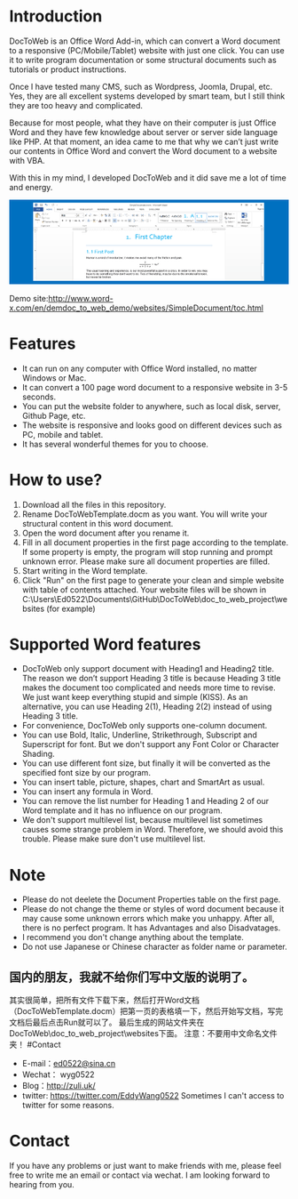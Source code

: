 
# Introduction
DocToWeb is an Office Word Add-in, which can convert a Word document to a responsive (PC/Mobile/Tablet) website with just one click. You can use it to write program documentation or some structural documents such as tutorials or product instructions.

Once I have tested many CMS, such as Wordpress, Joomla, Drupal, etc. Yes, they are all excellent systems developed by smart team, but I still think they are too heavy and complicated.

Because for most people, what they have on their computer is just Office Word and they have few knowledge about server or server side language like PHP. At that moment, an idea came to me that why we can’t just write our contents in Office Word and convert the Word document to a website with VBA.

With this in my mind, I developed DocToWeb and it did save me a lot of time and energy.

![Demo](https://github.com/ed0522/DocToWeb/blob/master/pcdemo.gif)

Demo site:http://www.word-x.com/en/demdoc_to_web_demo/websites/SimpleDocument/toc.html
# Features
- It can run on any computer with Office Word installed, no matter Windows or Mac.
- It can convert a 100 page word document to a responsive website in 3-5 seconds.
- You can put the website folder to anywhere, such as local disk, server, Github Page, etc.
- The website is responsive and looks good on different devices such as PC, mobile and tablet.
- It has several wonderful themes for you to choose.
# How to use?
1. Download all the files in this repository.
2. Rename DocToWebTemplate.docm as you want. You will write your structural content in this word document.
3. Open the word document after you rename it.
4. Fill in all document properties in the first page according to the template.
If some property is empty, the program will stop running and prompt unknown error. Please make sure all document properties are filled.
3. Start writing in the Word template.
4. Click "Run" on the first page to generate your clean and simple website with table of contents attached. Your website files will be shown in
C:\Users\Ed0522\Documents\GitHub\DocToWeb\doc_to_web_project\websites (for example)

# Supported Word features
- DocToWeb only support document with Heading1 and Heading2 title. The reason we don’t support Heading 3 title is because Heading 3 title makes the document too complicated and needs more time to revise. We just want keep everything stupid and simple (KISS). As an alternative, you can use Heading 2(1), Heading 2(2) instead of using Heading 3 title.
- For convenience, DocToWeb only supports one-column document.
- You can use Bold, Italic, Underline, Strikethrough, Subscript and Superscript for font. But we don't support any Font Color or Character Shading.
- You can use different font size, but finally it will be converted as the specified font size by our program.
- You can insert table, picture, shapes, chart and SmartArt as usual.
- You can insert any formula in Word.
- You can remove the list number for Heading 1 and Heading 2 of our Word template and it has no influence on our program.
- We don't support multilevel list, because multilevel list sometimes causes some strange problem in Word. Therefore, we should avoid this trouble. Please make sure don't use multilevel list.
# Note
- Please do not deelete the Document Properties table on the first page.
- Please do not change the theme or styles of word document because it may cause some unknown errors which make you unhappy. After all, there is no perfect program. It has Advantages and also Disadvatages.
- I recommend you don't change anything about the template.
- Do not use Japanese or Chinese character as folder name or parameter.
## 国内的朋友，我就不给你们写中文版的说明了。
其实很简单，把所有文件下载下来，然后打开Word文档（DocToWebTemplate.docm）把第一页的表格填一下，然后开始写文档，写完文档后最后点击Run就可以了。
最后生成的网站文件夹在DocToWeb\doc_to_web_project\websites下面。
注意：不要用中文命名文件夹！
#Contact
- E-mail：ed0522@sina.cn
- Wechat： wyg0522
- Blog：http://zuli.uk/
- twitter: https://twitter.com/EddyWang0522
Sometimes I can't access to twitter for some reasons.
# Contact
If you have any problems or just want to make friends with me, please feel free to write me an email or contact via wechat. 
I am looking forward to hearing from you.